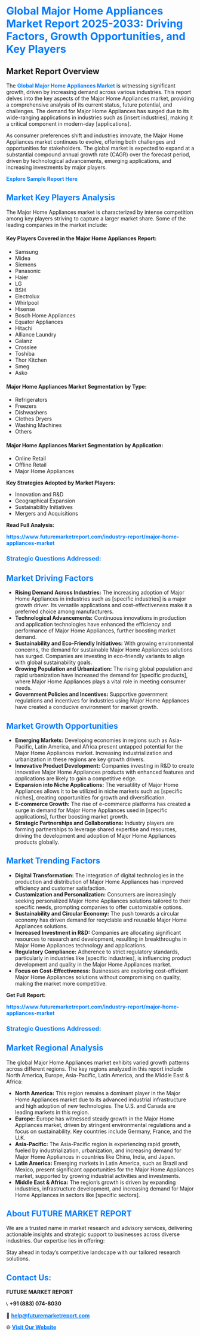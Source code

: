 <h1 style="color: #007BFF;">Global Major Home Appliances Market Report 2025-2033: Driving Factors, Growth Opportunities, and Key Players</h1>

<section id="overview">
<h2>Market Report Overview</h2>
<p>The <a href="https://www.futuremarketreport.com/industry-report/major-home-appliances-market" style="color: #007BFF; text-decoration: none;"><strong>Global Major Home Appliances Market</strong></a> is witnessing significant growth, driven by increasing demand across various industries. This report delves into the key aspects of the Major Home Appliances market, providing a comprehensive analysis of its current status, future potential, and challenges. The demand for Major Home Appliances has surged due to its wide-ranging applications in industries such as [insert industries], making it a critical component in modern-day [applications].</p>
<p>As consumer preferences shift and industries innovate, the Major Home Appliances market continues to evolve, offering both challenges and opportunities for stakeholders. The global market is expected to expand at a substantial compound annual growth rate (CAGR) over the forecast period, driven by technological advancements, emerging applications, and increasing investments by major players.</p>
</section>

<section id="overview">
<p><a href="https://www.futuremarketreport.com/request-sample/reportId=111128" style="color: #007BFF; text-decoration: none;"><strong>Explore Sample Report Here</strong></a></p>
</section>

<section id="key-players">
<h2 style="color: #007BFF;">Market Key Players Analysis</h2>
<p>The Major Home Appliances market is characterized by intense competition among key players striving to capture a larger market share. Some of the leading companies in the market include:</p>
<h4>Key Players Covered in the Major Home Appliances Report:</h4>
<ul><li>Samsung</li><li>Midea</li><li>Siemens</li><li>Panasonic</li><li>Haier</li><li>LG</li><li>BSH</li><li>Electrolux</li><li>Whirlpool</li><li>Hisense</li><li>Bosch Home Appliances</li><li>Equator Appliances</li><li>Hitachi</li><li>Alliance Laundry</li><li>Galanz</li><li>Crosslee</li><li>Toshiba</li><li>Thor Kitchen</li><li>Smeg</li><li>Asko</li></ul>
<h4>Major Home Appliances Market Segmentation by Type:</h4>
<ul><li>Refrigerators</li><li>Freezers</li><li>Dishwashers</li><li>Clothes Dryers</li><li>Washing Machines</li><li>Others</li></ul>

<h4>Major Home Appliances Market Segmentation by Application:</h4>
<ul><li>Online Retail</li><li>Offline Retail</li><li>Major Home Appliances</li></ul>
<p><strong>Key Strategies Adopted by Market Players:</strong></p>
<ul>
<li>Innovation and R&D</li>
<li>Geographical Expansion</li>
<li>Sustainability Initiatives</li>
<li>Mergers and Acquisitions</li>
</ul>
</section>

<section>
<p><strong>Read Full Analysis: </strong></p><a href="https://www.futuremarketreport.com/industry-report/major-home-appliances-market" style="color: #007BFF; text-decoration: none;"><strong>https://www.futuremarketreport.com/industry-report/major-home-appliances-market</strong></a>
<h3 style="color: #007BFF;">Strategic Questions Addressed:</h3>
</section>

<section id="driving-factors">
<h2 style="color: #007BFF;">Market Driving Factors</h2>
<ul>
<li><strong>Rising Demand Across Industries:</strong> The increasing adoption of Major Home Appliances in industries such as [specific industries] is a major growth driver. Its versatile applications and cost-effectiveness make it a preferred choice among manufacturers.</li>
<li><strong>Technological Advancements:</strong> Continuous innovations in production and application technologies have enhanced the efficiency and performance of Major Home Appliances, further boosting market demand.</li>
<li><strong>Sustainability and Eco-Friendly Initiatives:</strong> With growing environmental concerns, the demand for sustainable Major Home Appliances solutions has surged. Companies are investing in eco-friendly variants to align with global sustainability goals.</li>
<li><strong>Growing Population and Urbanization:</strong> The rising global population and rapid urbanization have increased the demand for [specific products], where Major Home Appliances plays a vital role in meeting consumer needs.</li>
<li><strong>Government Policies and Incentives:</strong> Supportive government regulations and incentives for industries using Major Home Appliances have created a conducive environment for market growth.</li>
</ul>
</section>

<section id="growth-opportunities">
<h2 style="color: #007BFF;">Market Growth Opportunities</h2>
<ul>
<li><strong>Emerging Markets:</strong> Developing economies in regions such as Asia-Pacific, Latin America, and Africa present untapped potential for the Major Home Appliances market. Increasing industrialization and urbanization in these regions are key growth drivers.</li>
<li><strong>Innovative Product Development:</strong> Companies investing in R&D to create innovative Major Home Appliances products with enhanced features and applications are likely to gain a competitive edge.</li>
<li><strong>Expansion into Niche Applications:</strong> The versatility of Major Home Appliances allows it to be utilized in niche markets such as [specific niches], creating opportunities for growth and diversification.</li>
<li><strong>E-commerce Growth:</strong> The rise of e-commerce platforms has created a surge in demand for Major Home Appliances used in [specific applications], further boosting market growth.</li>
<li><strong>Strategic Partnerships and Collaborations:</strong> Industry players are forming partnerships to leverage shared expertise and resources, driving the development and adoption of Major Home Appliances products globally.</li>
</ul>
</section>

<section id="trending-factors">
<h2 style="color: #007BFF;">Market Trending Factors</h2>
<ul>
<li><strong>Digital Transformation:</strong> The integration of digital technologies in the production and distribution of Major Home Appliances has improved efficiency and customer satisfaction.</li>
<li><strong>Customization and Personalization:</strong> Consumers are increasingly seeking personalized Major Home Appliances solutions tailored to their specific needs, prompting companies to offer customizable options.</li>
<li><strong>Sustainability and Circular Economy:</strong> The push towards a circular economy has driven demand for recyclable and reusable Major Home Appliances solutions.</li>
<li><strong>Increased Investment in R&D:</strong> Companies are allocating significant resources to research and development, resulting in breakthroughs in Major Home Appliances technology and applications.</li>
<li><strong>Regulatory Compliance:</strong> Adherence to strict regulatory standards, particularly in industries like [specific industries], is influencing product development and quality in the Major Home Appliances market.</li>
<li><strong>Focus on Cost-Effectiveness:</strong> Businesses are exploring cost-efficient Major Home Appliances solutions without compromising on quality, making the market more competitive.</li>
</ul>
</section>

<section>
<p><strong>Get Full Report: </strong></p><a href="https://www.futuremarketreport.com/industry-report/major-home-appliances-market" style="color: #007BFF; text-decoration: none;"><strong>https://www.futuremarketreport.com/industry-report/major-home-appliances-market</strong></a>
<h3 style="color: #007BFF;">Strategic Questions Addressed:</h3>
</section>


<section id="regional-analysis">
<h2 style="color: #007BFF;">Market Regional Analysis</h2>
<p>The global Major Home Appliances market exhibits varied growth patterns across different regions. The key regions analyzed in this report include North America, Europe, Asia-Pacific, Latin America, and the Middle East & Africa:</p>
<ul>
<li><strong>North America:</strong> This region remains a dominant player in the Major Home Appliances market due to its advanced industrial infrastructure and high adoption of new technologies. The U.S. and Canada are leading markets in this region.</li>
<li><strong>Europe:</strong> Europe has witnessed steady growth in the Major Home Appliances market, driven by stringent environmental regulations and a focus on sustainability. Key countries include Germany, France, and the U.K.</li>
<li><strong>Asia-Pacific:</strong> The Asia-Pacific region is experiencing rapid growth, fueled by industrialization, urbanization, and increasing demand for Major Home Appliances in countries like China, India, and Japan.</li>
<li><strong>Latin America:</strong> Emerging markets in Latin America, such as Brazil and Mexico, present significant opportunities for the Major Home Appliances market, supported by growing industrial activities and investments.</li>
<li><strong>Middle East & Africa:</strong> The region’s growth is driven by expanding industries, infrastructure development, and increasing demand for Major Home Appliances in sectors like [specific sectors].</li>
</ul>
</section>

<footer>
<h2 style="color: #007BFF;">About FUTURE MARKET REPORT</h2>
<p>We are a trusted name in market research and advisory services, delivering actionable insights and strategic support to businesses across diverse industries. Our expertise lies in offering:</p>

<p>Stay ahead in today’s competitive landscape with our tailored research solutions.</p>

<h2 style="color: #007BFF;">Contact Us:</h2>
<p><strong>FUTURE MARKET REPORT</strong></p>
<p>📞 <strong>+91 (883) 074-8030</strong></p>
<p>📧 <strong><a href="mailto:help@futuremarketreport.com" style="color: #007BFF;">help@futuremarketreport.com</a></strong></p>
<p>🌐 <strong><a href="https://www.futuremarketreport.com/" style="color: #007BFF;">Visit Our Website</a></strong></p>
</footer>